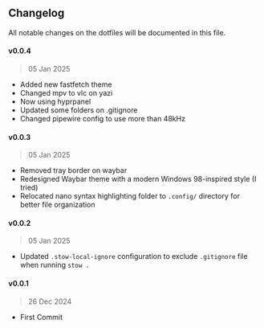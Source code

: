 ## Changelog

All notable changes on the dotfiles will be documented in this file.

#### v0.0.4
> 05 Jan 2025
- Added new fastfetch theme
- Changed mpv to vlc on yazi
- Now using hyprpanel
- Updated some folders on .gitignore
- Changed pipewire config to use more than 48kHz

#### v0.0.3
> 05 Jan 2025
- Removed tray border on waybar
- Redesigned Waybar theme with a modern Windows 98-inspired style (I tried)
- Relocated nano syntax highlighting folder to `.config/` directory for better file organization

#### v0.0.2
> 05 Jan 2025
- Updated `.stow-local-ignore` configuration to exclude `.gitignore` file when running `stow .`

#### v0.0.1
> 26 Dec 2024
- First Commit
